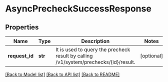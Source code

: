 # AsyncPrecheckSuccessResponse

## Properties
Name | Type | Description | Notes
------------ | ------------- | ------------- | -------------
**request_id** | **str** | It is used to query the precheck result by calling /v1/system/prechecks/{id}/result. | [optional] 

[[Back to Model list]](../README.md#documentation-for-models) [[Back to API list]](../README.md#documentation-for-api-endpoints) [[Back to README]](../README.md)

